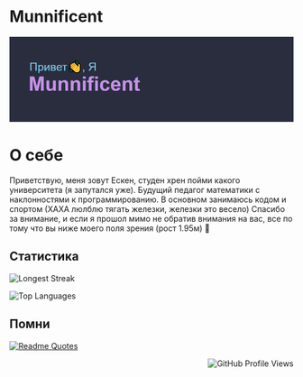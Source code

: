 
# Munnificent
![заголовок](https://github.com/munnificent/munnificent/blob/main/header.png)
# О себе
Приветствую, меня зовут Ескен, студен хрен пойми какого университета (я запутался уже). Будущий педагог математики с наклонностями к программированию. В основном занимаюсь кодом и спортом (ХАХА люлблю тягать железки, железки это весело)
Спасибо за внимание, и если я прошол мимо не обратив внимания на вас, все по тому что вы ниже моего поля зрения (рост 1.95м)  🤣
## Статистика
 ![Longest Streak](https://github-readme-streak-stats.herokuapp.com/?user=munnificent&theme=material-palenight)

![Top Languages](https://github-readme-stats.vercel.app/api/top-langs/?username=munnificent&layout=compact&langs_count=6&theme=material-palenight)

## Помни

[![Readme Quotes](https://quotes-github-readme.vercel.app/api?type=horizontal&theme=dark)](https://github.com/piyushsuthar/github-readme-quotes)

<div style="text-align: right">
    <img src="https://komarev.com/ghpvc/?username=munnificent" alt="GitHub Profile Views" />
</div>


